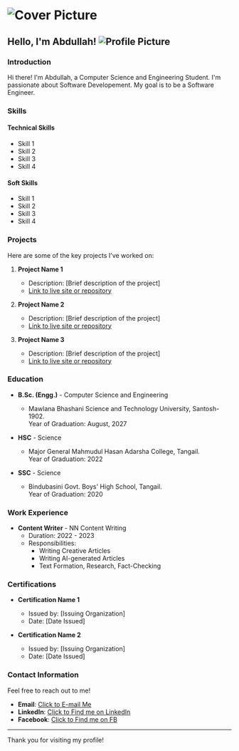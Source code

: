 # ![Cover Picture](C:\Users\abdul\Pictures\1718251260224.jpg)

## Hello, I'm Abdullah! ![Profile Picture](C:\Users\abdul\Pictures\file.png)

### Introduction
Hi there! I'm Abdullah, a Computer Science and Engineering Student. I'm passionate about Software Developement. My goal is to be a Software Engineer.

### Skills
#### Technical Skills
- Skill 1
- Skill 2
- Skill 3
- Skill 4

#### Soft Skills
- Skill 1
- Skill 2
- Skill 3
- Skill 4

### Projects
Here are some of the key projects I've worked on:

1. **Project Name 1**
   - Description: [Brief description of the project]
   - [Link to live site or repository](URL)

2. **Project Name 2**
   - Description: [Brief description of the project]
   - [Link to live site or repository](URL)

3. **Project Name 3**
   - Description: [Brief description of the project]
   - [Link to live site or repository](URL)

### Education
- **B.Sc. (Engg.)** - Computer Science and Engineering
  - Mawlana Bhashani Science and Technology University, Santosh-1902.<br>Year of Graduation: August, 2027

- **HSC** - Science
  - Major General Mahmudul Hasan Adarsha College, Tangail.<br>Year of Graduation: 2022
  
- **SSC** - Science
  - Bindubasini Govt. Boys' High School, Tangail.<br>Year of Graduation: 2020

### Work Experience
- **Content Writer** - NN Content Writing
  - Duration: 2022 - 2023
  - Responsibilities:
    - Writing Creative Articles
    - Writing AI-generated Articles
    - Text Formation, Research, Fact-Checking

### Certifications
- **Certification Name 1**
  - Issued by: [Issuing Organization]
  - Date: [Date Issued]

- **Certification Name 2**
  - Issued by: [Issuing Organization]
  - Date: [Date Issued]

### Contact Information
Feel free to reach out to me!

- **Email**: [Click to E-mail Me](abdullahiar2811@gmail.com)
- **LinkedIn**: [Click to Find me on LinkedIn](https://www.linkedin.com/in/abdullahcsembstu2811)
- **Facebook**: [Click to Find me on FB](https://www.facebook.com/abdullahcse23mbstu)

---

Thank you for visiting my profile!